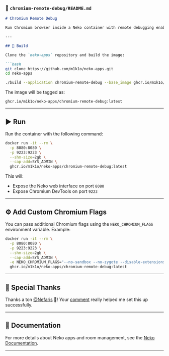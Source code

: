 ### 📄 **`chromium-remote-debug/README.md`**

````markdown
# Chromium Remote Debug

Run Chromium browser inside a Neko container with remote debugging enabled and accessible from a browser. This app is useful for testing, automation, and accessing Chromium DevTools externally.

---

## 🚀 Build

Clone the `neko-apps` repository and build the image:  

```bash
git clone https://github.com/m1k1o/neko-apps.git
cd neko-apps

./build --application chromium-remote-debug --base_image ghcr.io/m1k1o/neko/base:latest
````

The image will be tagged as:

```
ghcr.io/m1k1o/neko-apps/chromium-remote-debug:latest
```

---

## ▶️ Run

Run the container with the following command:

```bash
docker run -it --rm \
  -p 8080:8080 \
  -p 9223:9223 \
  --shm-size=2gb \
  --cap-add=SYS_ADMIN \
  ghcr.io/m1k1o/neko-apps/chromium-remote-debug:latest
```

This will:

* Expose the Neko web interface on port `8080`
* Expose Chromium DevTools on port `9223`

---

## ⚙️ Add Custom Chromium Flags

You can pass additional Chromium flags using the `NEKO_CHROMIUM_FLAGS` environment variable. Example:

```bash
docker run -it --rm \
  -p 8080:8080 \
  -p 9223:9223 \
  --shm-size=2gb \
  --cap-add=SYS_ADMIN \
  -e NEKO_CHROMIUM_FLAGS="--no-sandbox --no-zygote --disable-extensions --window-size=1920,1080" \
  ghcr.io/m1k1o/neko-apps/chromium-remote-debug:latest
```

---

## 🙏 Special Thanks

Thanks a ton [@Nefaris](https://github.com/Nefaris) 🙏!
Your [comment](https://github.com/m1k1o/neko/issues/391#issuecomment-3016080496) really helped me set this up successfully.

---

## 📖 Documentation

For more details about Neko apps and room management, see the [Neko Documentation](https://github.com/m1k1o/neko).

---